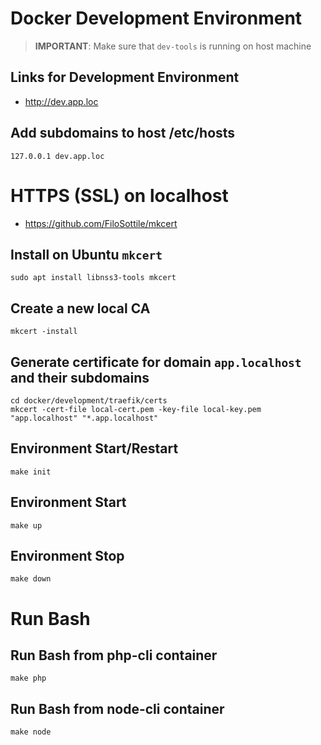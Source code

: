 # Docker Development Environment

> **IMPORTANT**: Make sure that `dev-tools` is running on host machine


## Links for Development Environment
- http://dev.app.loc


## Add subdomains to host /etc/hosts
~~~shell
127.0.0.1 dev.app.loc
~~~

# HTTPS (SSL) on localhost
- https://github.com/FiloSottile/mkcert

## Install on Ubuntu `mkcert`
~~~shell
sudo apt install libnss3-tools mkcert
~~~

## Create a new local CA
~~~shell
mkcert -install
~~~

## Generate certificate for domain `app.localhost` and their subdomains
~~~shell
cd docker/development/traefik/certs
mkcert -cert-file local-cert.pem -key-file local-key.pem "app.localhost" "*.app.localhost"
~~~


## Environment Start/Restart
~~~shell
make init
~~~

## Environment Start
~~~shell
make up
~~~

## Environment Stop
~~~shell
make down
~~~


# Run Bash

## Run Bash from php-cli container
~~~shell
make php
~~~

## Run Bash from node-cli container
~~~shell
make node
~~~
